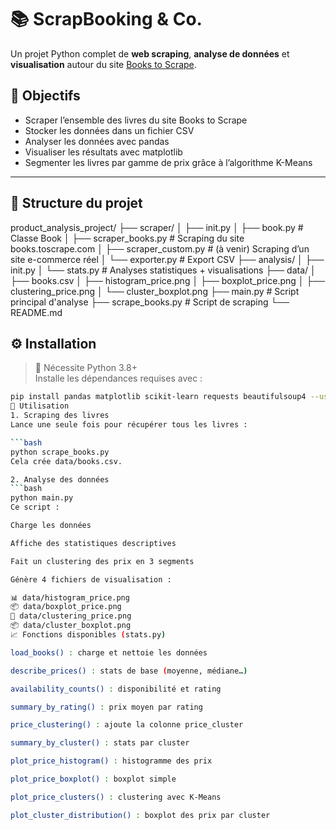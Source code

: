 # 📚 ScrapBooking & Co.

Un projet Python complet de **web scraping**, **analyse de données** et **visualisation** autour du site [Books to Scrape](https://books.toscrape.com).

## 🎯 Objectifs

- Scraper l’ensemble des livres du site Books to Scrape
- Stocker les données dans un fichier CSV
- Analyser les données avec pandas
- Visualiser les résultats avec matplotlib
- Segmenter les livres par gamme de prix grâce à l’algorithme K-Means

---

## 📁 Structure du projet

product_analysis_project/
├── scraper/
│ ├── init.py
│ ├── book.py # Classe Book
│ ├── scraper_books.py # Scraping du site books.toscrape.com
│ ├── scraper_custom.py # (à venir) Scraping d’un site e-commerce réel
│ └── exporter.py # Export CSV
├── analysis/
│ ├── init.py
│ └── stats.py # Analyses statistiques + visualisations
├── data/
│ ├── books.csv
│ ├── histogram_price.png
│ ├── boxplot_price.png
│ ├── clustering_price.png
│ └── cluster_boxplot.png
├── main.py # Script principal d'analyse
├── scrape_books.py # Script de scraping
└── README.md


## ⚙️ Installation

> 📌 Nécessite Python 3.8+  
> Installe les dépendances requises avec :

```bash
pip install pandas matplotlib scikit-learn requests beautifulsoup4 --user
🚀 Utilisation
1. Scraping des livres
Lance une seule fois pour récupérer tous les livres :

```bash
python scrape_books.py
Cela crée data/books.csv.

2. Analyse des données
```bash
python main.py
Ce script :

Charge les données

Affiche des statistiques descriptives

Fait un clustering des prix en 3 segments

Génère 4 fichiers de visualisation :

📊 data/histogram_price.png
📦 data/boxplot_price.png
🎯 data/clustering_price.png
📦 data/cluster_boxplot.png
📈 Fonctions disponibles (stats.py)

load_books() : charge et nettoie les données

describe_prices() : stats de base (moyenne, médiane…)

availability_counts() : disponibilité et rating

summary_by_rating() : prix moyen par rating

price_clustering() : ajoute la colonne price_cluster

summary_by_cluster() : stats par cluster

plot_price_histogram() : histogramme des prix

plot_price_boxplot() : boxplot simple

plot_price_clusters() : clustering avec K-Means

plot_cluster_distribution() : boxplot des prix par cluster